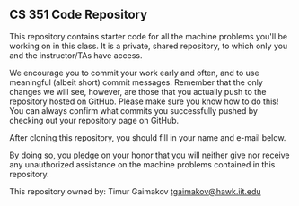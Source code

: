 CS 351 Code Repository
----------------------

This repository contains starter code for all the machine problems you'll be
working on in this class. It is a private, shared repository, to which only you
and the instructor/TAs have access. 

We encourage you to commit your work early and often, and to use meaningful
(albeit short) commit messages. Remember that the only changes we will see,
however, are those that you actually push to the repository hosted on GitHub.
Please make sure you know how to do this! You can always confirm what commits
you successfully pushed by checking out your repository page on GitHub.

After cloning this repository, you should fill in your name and e-mail below.

By doing so, you pledge on your honor that you will neither give nor receive any
unauthorized assistance on the machine problems contained in this repository.

This repository owned by: Timur Gaimakov <tgaimakov@hawk.iit.edu>
